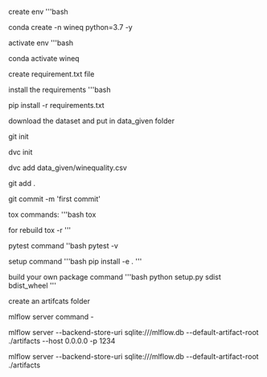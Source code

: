create env
'''bash

conda create -n wineq python=3.7 -y

activate env
'''bash

conda activate wineq

create requirement.txt file

install the requirements
'''bash

pip install -r requirements.txt

download the dataset and put in data_given folder

git init

dvc init

dvc add data_given/winequality.csv

git add .

git commit -m 'first commit' 


tox commands:
'''bash
tox

for rebuild
tox -r
'''

pytest command
''bash
pytest -v

setup command
'''bash
pip install -e .
'''

build your own package command
'''bash
python setup.py sdist bdist_wheel
'''

create an artifcats folder

mlflow server command -

mlflow server
    --backend-store-uri sqlite:///mlflow.db
    --default-artifact-root ./artifacts
    --host 0.0.0.0 -p 1234

mlflow server --backend-store-uri sqlite:///mlflow.db --default-artifact-root ./artifacts